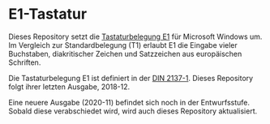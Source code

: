 # E1-Tastatur

Dieses Repository setzt die
[Tastaturbelegung E1](<https://de.wikipedia.org/wiki/E1_(Tastaturbelegung)>) für
Microsoft Windows um. Im Vergleich zur Standardbelegung (T1) erlaubt E1 die
Eingabe vieler Buchstaben, diakritischer Zeichen und Satzzeichen aus
europäischen Schriften.

Die Tastaturbelegung E1 ist definiert in der
[DIN 2137-1](https://dx.doi.org/10.31030/2890217). Dieses Repository folgt ihrer
letzten Ausgabe, 2018-12.

Eine neuere Ausgabe (2020-11) befindet sich noch in der Entwurfsstufe. Sobald
diese verabschiedet wird, wird auch dieses Repository aktualisiert.
